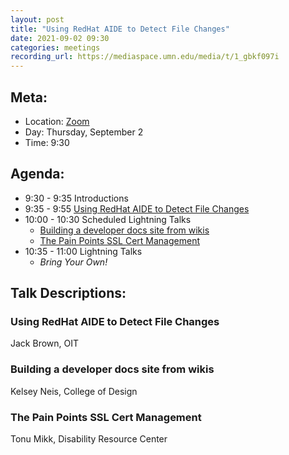 ```yaml
---
layout: post
title: "Using RedHat AIDE to Detect File Changes"
date: 2021-09-02 09:30
categories: meetings
recording_url: https://mediaspace.umn.edu/media/t/1_gbkf097i
---
```


## Meta:

- Location: [Zoom](https://z.umn.edu/cpmstream)
- Day: Thursday, September 2
- Time: 9:30

## Agenda:

- 9:30 - 9:35 Introductions
- 9:35 - 9:55 [Using RedHat AIDE to Detect File Changes](#using-redhat-aide-to-detect-file-changes)
- 10:00 - 10:30 Scheduled Lightning Talks
  - [Building a developer docs site from wikis](#building-a-developer-docs-site-from-wikis)
  - [The Pain Points SSL Cert Management](#the-pain-points-ssl-cert-management)
- 10:35 - 11:00 Lightning Talks
  - _Bring Your Own!_

## Talk Descriptions:

### Using RedHat AIDE to Detect File Changes
Jack Brown, OIT

### Building a developer docs site from wikis
Kelsey Neis, College of Design

### The Pain Points SSL Cert Management
Tonu Mikk, Disability Resource Center
